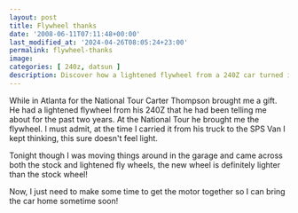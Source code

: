 ```yaml
---
layout: post
title: Flywheel thanks
date: '2008-06-11T07:11:48+00:00'
last_modified_at: '2024-04-26T08:05:24+23:00'
permalink: flywheel-thanks
image: 
categories: [ 240z, datsun ]
description: Discover how a lightened flywheel from a 240Z car turned into a surprise gift during the National Tour in Atlanta.
---
```


While in Atlanta for the National Tour Carter Thompson brought me a gift. He had a lightened flywheel from his 240Z that he had been telling me about for the past two years. At the National Tour he brought me the flywheel. I must admit, at the time I carried it from his truck to the SPS Van I kept thinking, this sure doesn't feel light.

Tonight though I was moving things around in the garage and came across both the stock and lightened fly wheels, the new wheel is definitely lighter than the stock wheel!

Now, I just need to make some time to get the motor together so I can bring the car home sometime soon!



